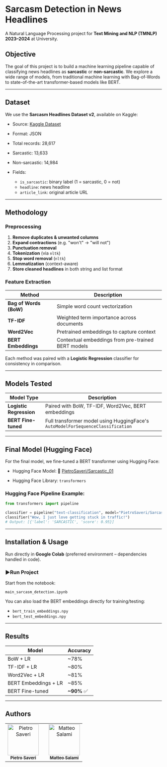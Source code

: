 # Sarcasm Detection in News Headlines

A Natural Language Processing project for **Text Mining and NLP (TMNLP) 2023–2024** at University.

## Objective

The goal of this project is to build a machine learning pipeline capable of classifying news headlines as **sarcastic** or **non-sarcastic**.
We explore a wide range of models, from traditional machine learning with Bag-of-Words to state-of-the-art transformer-based models like BERT.

---

## Dataset

We use the **Sarcasm Headlines Dataset v2**, available on Kaggle:

* Source: [Kaggle Dataset](https://www.kaggle.com/datasets/rmisra/news-headlines-dataset-for-sarcasm-detection)
* Format: JSON
* Total records: 28,617
* Sarcastic: 13,633
* Non-sarcastic: 14,984
* Fields:

  * `is_sarcastic`: binary label (1 = sarcastic, 0 = not)
  * `headline`: news headline
  * `article_link`: original article URL

---

## Methodology

### Preprocessing

1. **Remove duplicates & unwanted columns**
2. **Expand contractions** (e.g. "won't" → "will not")
3. **Punctuation removal**
4. **Tokenization** (via `nltk`)
5. **Stop word removal** (`nltk`)
6. **Lemmatization** (context-aware)
7. **Store cleaned headlines** in both string and list format

### Feature Extraction

| Method                 | Description                                        |
| ---------------------- | -------------------------------------------------- |
| **Bag of Words (BoW)** | Simple word count vectorization                    |
| **TF-IDF**             | Weighted term importance across documents          |
| **Word2Vec**           | Pretrained embeddings to capture context           |
| **BERT Embeddings**    | Contextual embeddings from pre-trained BERT models |

Each method was paired with a **Logistic Regression** classifier for consistency in comparison.

---

## Models Tested

| Model Type              | Description                                                                     |
| ----------------------- | ------------------------------------------------------------------------------- |
| **Logistic Regression** | Paired with BoW, TF-IDF, Word2Vec, BERT embeddings                              |
| **BERT Fine-tuned**     | Full transformer model using HuggingFace's `AutoModelForSequenceClassification` |

---

## Final Model (Hugging Face)

For the final model, we fine-tuned a BERT transformer using Hugging Face:

* Hugging Face Model:
  🔗 [PietroSaveri/Sarcastic\_01](https://huggingface.co/PietroSaveri/Sarcastic_01)

* Hugging Face Library: `transformers`

### Hugging Face Pipeline Example:

```python
from transformers import pipeline

classifier = pipeline("text-classification", model="PietroSaveri/Sarcastic_01")
classifier("Wow, I just love getting stuck in traffic!")
# Output: [{'label': 'SARCASTIC', 'score': 0.95}]
```

---

## Installation & Usage

Run directly in **Google Colab** (preferred environment – dependencies handled in code).

### ▶Run Project

Start from the notebook:

```
main_sarcasm_detection.ipynb
```

You can also load the BERT embeddings directly for training/testing:

* `bert_train_embeddings.npy`
* `bert_test_embeddings.npy`

---

## Results

| Model                | Accuracy    |
| -------------------- | ----------- |
| BoW + LR             | \~78%       |
| TF-IDF + LR          | \~80%       |
| Word2Vec + LR        | \~81%       |
| BERT Embeddings + LR | \~85%       |
| BERT Fine-tuned      | **\~90%** ✅ |

---

## Authors

<div align="center"> <table> <tr> <td align="center"> <a href="https://github.com/PietroSaveri"> <img src="https://github.com/PietroSaveri.png" width="100px;" alt="Pietro Saveri"/><br /> <sub><b>Pietro Saveri</b></sub> </a> </td> <td align="center"></sub> </a> </td> <td align="center"> <a href="https://github.com/M4tteoo"> <img src="https://github.com/M4tteoo.png" width="100px;" alt="Matteo Salami"/><br /> <sub><b>Matteo Salami</b></sub> </a> </td> </tr> </table> </div>

